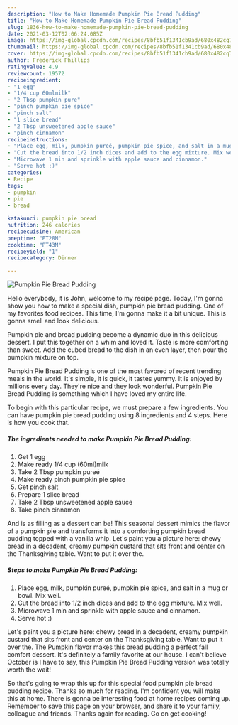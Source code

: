 ```yaml
---
description: "How to Make Homemade Pumpkin Pie Bread Pudding"
title: "How to Make Homemade Pumpkin Pie Bread Pudding"
slug: 1836-how-to-make-homemade-pumpkin-pie-bread-pudding
date: 2021-03-12T02:06:24.085Z
image: https://img-global.cpcdn.com/recipes/8bfb51f1341cb9ad/680x482cq70/pumpkin-pie-bread-pudding-recipe-main-photo.jpg
thumbnail: https://img-global.cpcdn.com/recipes/8bfb51f1341cb9ad/680x482cq70/pumpkin-pie-bread-pudding-recipe-main-photo.jpg
cover: https://img-global.cpcdn.com/recipes/8bfb51f1341cb9ad/680x482cq70/pumpkin-pie-bread-pudding-recipe-main-photo.jpg
author: Frederick Phillips
ratingvalue: 4.9
reviewcount: 19572
recipeingredient:
- "1 egg"
- "1/4 cup 60mlmilk"
- "2 Tbsp pumpkin pure"
- "pinch pumpkin pie spice"
- "pinch salt"
- "1 slice bread"
- "2 Tbsp unsweetened apple sauce"
- "pinch cinnamon"
recipeinstructions:
- "Place egg, milk, pumpkin pureé, pumpkin pie spice, and salt in a mug or bowl. Mix well."
- "Cut the bread into 1/2 inch dices and add to the egg mixture. Mix well."
- "Microwave 1 min and sprinkle with apple sauce and cinnamon."
- "Serve hot :)"
categories:
- Recipe
tags:
- pumpkin
- pie
- bread

katakunci: pumpkin pie bread 
nutrition: 246 calories
recipecuisine: American
preptime: "PT28M"
cooktime: "PT43M"
recipeyield: "1"
recipecategory: Dinner

---
```



![Pumpkin Pie Bread Pudding](https://img-global.cpcdn.com/recipes/8bfb51f1341cb9ad/680x482cq70/pumpkin-pie-bread-pudding-recipe-main-photo.jpg)

Hello everybody, it is John, welcome to my recipe page. Today, I'm gonna show you how to make a special dish, pumpkin pie bread pudding. One of my favorites food recipes. This time, I'm gonna make it a bit unique. This is gonna smell and look delicious.

Pumpkin pie and bread pudding become a dynamic duo in this delicious dessert. I put this together on a whim and loved it. Taste is more comforting than sweet. Add the cubed bread to the dish in an even layer, then pour the pumpkin mixture on top.

Pumpkin Pie Bread Pudding is one of the most favored of recent trending meals in the world. It's simple, it is quick, it tastes yummy. It is enjoyed by millions every day. They're nice and they look wonderful. Pumpkin Pie Bread Pudding is something which I have loved my entire life.


To begin with this particular recipe, we must prepare a few ingredients. You can have pumpkin pie bread pudding using 8 ingredients and 4 steps. Here is how you cook that.

<!--inarticleads1-->

##### The ingredients needed to make Pumpkin Pie Bread Pudding:

1. Get 1 egg
1. Make ready 1/4 cup (60ml)milk
1. Take 2 Tbsp pumpkin pureé
1. Make ready pinch pumpkin pie spice
1. Get pinch salt
1. Prepare 1 slice bread
1. Take 2 Tbsp unsweetened apple sauce
1. Take pinch cinnamon


And is as filling as a dessert can be! This seasonal dessert mimics the flavor of a pumpkin pie and transforms it into a comforting pumpkin bread pudding topped with a vanilla whip. Let&#39;s paint you a picture here: chewy bread in a decadent, creamy pumpkin custard that sits front and center on the Thanksgiving table. Want to put it over the. 

<!--inarticleads2-->

##### Steps to make Pumpkin Pie Bread Pudding:

1. Place egg, milk, pumpkin pureé, pumpkin pie spice, and salt in a mug or bowl. Mix well.
1. Cut the bread into 1/2 inch dices and add to the egg mixture. Mix well.
1. Microwave 1 min and sprinkle with apple sauce and cinnamon.
1. Serve hot :)


Let&#39;s paint you a picture here: chewy bread in a decadent, creamy pumpkin custard that sits front and center on the Thanksgiving table. Want to put it over the. The Pumpkin flavor makes this bread pudding a perfect fall comfort dessert. It&#39;s definitely a family favorite at our house. I can&#39;t believe October is I have to say, this Pumpkin Pie Bread Pudding version was totally worth the wait! 

So that's going to wrap this up for this special food pumpkin pie bread pudding recipe. Thanks so much for reading. I'm confident you will make this at home. There is gonna be interesting food at home recipes coming up. Remember to save this page on your browser, and share it to your family, colleague and friends. Thanks again for reading. Go on get cooking!
